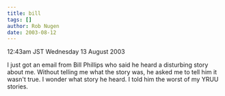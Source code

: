 ```yaml
---
title: bill
tags: []
author: Rob Nugen
date: 2003-08-12
---
```


<p class=date>12:43am JST Wednesday 13 August 2003</p>

<p>I just got an email from Bill Phillips who said he heard a
disturbing story about me.  Without telling me what the story was, he
asked me to tell him it wasn't true.  I wonder what story he heard.  I
told him the worst of my YRUU stories.</p>
